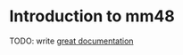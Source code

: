 # Introduction to mm48

TODO: write [great documentation](http://jacobian.org/writing/great-documentation/what-to-write/)
